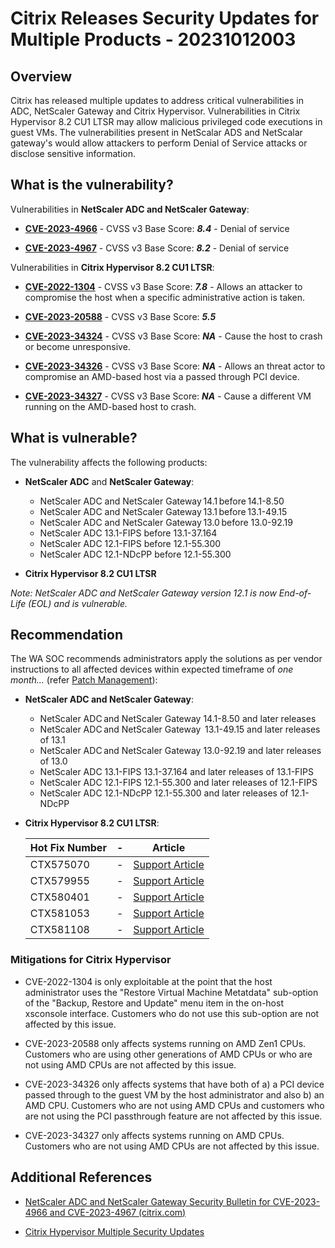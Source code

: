 # Citrix Releases Security Updates for Multiple Products - 20231012003

## Overview

Citrix has released multiple updates to address critical vulnerabilities in ADC, NetScaler Gateway and Citrix Hypervisor. Vulnerabilities in Citrix Hypervisor 8.2 CU1 LTSR may allow malicious privileged code executions in guest VMs. The vulnerabilities present in NetScalar ADS and NetScalar gateway's would allow attackers to perform Denial of Service attacks or disclose sensitive information.

## What is the vulnerability?

Vulnerabilities in **NetScaler ADC and NetScaler Gateway**:

- [**CVE-2023-4966**](https://nvd.nist.gov/vuln/detail/CVE-2023-4966) - CVSS v3 Base Score: ***8.4*** - Denial of service

- [**CVE-2023-4967**](https://nvd.nist.gov/vuln/detail/CVE-2023-4967) - CVSS v3 Base Score: ***8.2*** - Denial of service


Vulnerabilities in **Citrix Hypervisor 8.2 CU1 LTSR**:

- [**CVE-2022-1304**](https://nvd.nist.gov/vuln/detail/CVE-2022-1304) - CVSS v3 Base Score: ***7.8*** - Allows an attacker to compromise the host when a specific administrative action is taken.

- [**CVE-2023-20588**](https://nvd.nist.gov/vuln/detail/CVE-2023-20588) - CVSS v3 Base Score: ***5.5*** 

- [**CVE-2023-34324**](https://nvd.nist.gov/vuln/detail/CVE-2023-34324) - CVSS v3 Base Score: ***NA*** - Cause the host to crash or become unresponsive.

- [**CVE-2023-34326**](https://nvd.nist.gov/vuln/detail/CVE-2023-34326) - CVSS v3 Base Score: ***NA*** - Allows an threat actor to compromise an AMD-based host via a passed through PCI device.

- [**CVE-2023-34327**](https://nvd.nist.gov/vuln/detail/CVE-2023-34327) - CVSS v3 Base Score: ***NA*** - Cause a different VM running on the AMD-based host to crash.


## What is vulnerable?

The vulnerability affects the following products:

- **NetScaler ADC** and **NetScaler Gateway**:

    -   NetScaler ADC and NetScaler Gateway 14.1 before 14.1-8.50
    -   NetScaler ADC and NetScaler Gateway 13.1 before 13.1-49.15
    -   NetScaler ADC and NetScaler Gateway 13.0 before 13.0-92.19
    -   NetScaler ADC 13.1-FIPS before 13.1-37.164
    -   NetScaler ADC 12.1-FIPS before 12.1-55.300
    -   NetScaler ADC 12.1-NDcPP before 12.1-55.300

- **Citrix Hypervisor 8.2 CU1 LTSR**

*Note: NetScaler ADC and NetScaler Gateway version 12.1 is now End-of-Life (EOL) and is vulnerable.*


## Recommendation

The WA SOC recommends administrators apply the solutions as per vendor instructions to all affected devices within expected timeframe of *one month...* (refer [Patch Management](../guidelines/patch-management.md)):

- **NetScaler ADC and NetScaler Gateway**:

    - NetScaler ADC and NetScaler Gateway 14.1-8.50  and later releases
    - NetScaler ADC and NetScaler Gateway  13.1-49.15  and later releases of 13.1
    - NetScaler ADC and NetScaler Gateway 13.0-92.19 and later releases of 13.0  
    - NetScaler ADC 13.1-FIPS 13.1-37.164 and later releases of 13.1-FIPS  
    - NetScaler ADC 12.1-FIPS 12.1-55.300 and later releases of 12.1-FIPS  
    - NetScaler ADC 12.1-NDcPP 12.1-55.300 and later releases of 12.1-NDcPP 


- **Citrix Hypervisor 8.2 CU1 LTSR**: 

    | Hot Fix Number | - | Article  |
    |-----------|---|----------------------------------------------|
    | CTX575070 | - | [Support Article](https://support.citrix.com/article/CTX575070) |
    | CTX579955 | - | [Support Article](https://support.citrix.com/article/CTX579955) |
    | CTX580401 | - | [Support Article](https://support.citrix.com/article/CTX580401) |
    | CTX581053 | - | [Support Article](https://support.citrix.com/article/CTX581053) |
    | CTX581108 | - | [Support Article](https://support.citrix.com/article/CTX581108) |



### Mitigations for Citrix Hypervisor

- CVE-2022-1304 is only exploitable at the point that the host administrator uses the "Restore Virtual Machine Metatdata" sub-option of the "Backup, Restore and Update" menu item in the on-host xsconsole interface. Customers who do not use this sub-option are not affected by this issue.

- CVE-2023-20588 only affects systems running on AMD Zen1 CPUs. Customers who are using other generations of AMD CPUs or who are not using AMD CPUs are not affected by this issue.

- CVE-2023-34326 only affects systems that have both of a) a PCI device passed through to the guest VM by the host administrator and also b) an AMD CPU. Customers who are not using AMD CPUs and customers who are not using the PCI passthrough feature are not affected by this issue.

- CVE-2023-34327 only affects systems running on AMD CPUs. Customers who are not using AMD CPUs are not affected by this issue.


## Additional References

- [NetScaler ADC and NetScaler Gateway Security Bulletin for CVE-2023-4966 and CVE-2023-4967 (citrix.com)](https://support.citrix.com/article/CTX579459/netscaler-adc-and-netscaler-gateway-security-bulletin-for-cve20234966-and-cve20234967)

- [Citrix Hypervisor Multiple Security Updates](https://support.citrix.com/article/CTX575089/citrix-hypervisor-multiple-security-updates)